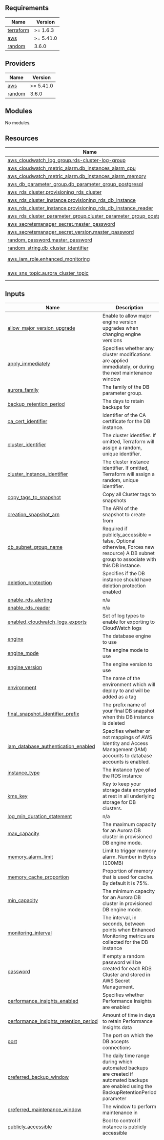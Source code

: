 ## Requirements

| Name | Version |
|------|---------|
| <a name="requirement_terraform"></a> [terraform](#requirement\_terraform) | >= 1.6.3 |
| <a name="requirement_aws"></a> [aws](#requirement\_aws) | >= 5.41.0 |
| <a name="requirement_random"></a> [random](#requirement\_random) | 3.6.0 |

## Providers

| Name | Version |
|------|---------|
| <a name="provider_aws"></a> [aws](#provider\_aws) | >= 5.41.0 |
| <a name="provider_random"></a> [random](#provider\_random) | 3.6.0 |

## Modules

No modules.

## Resources

| Name | Type |
|------|------|
| [aws_cloudwatch_log_group.rds-cluster-log-group](https://registry.terraform.io/providers/hashicorp/aws/latest/docs/resources/cloudwatch_log_group) | resource |
| [aws_cloudwatch_metric_alarm.db_instances_alarm_cpu](https://registry.terraform.io/providers/hashicorp/aws/latest/docs/resources/cloudwatch_metric_alarm) | resource |
| [aws_cloudwatch_metric_alarm.db_instances_alarm_memory](https://registry.terraform.io/providers/hashicorp/aws/latest/docs/resources/cloudwatch_metric_alarm) | resource |
| [aws_db_parameter_group.db_parameter_group_postgresql](https://registry.terraform.io/providers/hashicorp/aws/latest/docs/resources/db_parameter_group) | resource |
| [aws_rds_cluster.provisioning_rds_cluster](https://registry.terraform.io/providers/hashicorp/aws/latest/docs/resources/rds_cluster) | resource |
| [aws_rds_cluster_instance.provisioning_rds_db_instance](https://registry.terraform.io/providers/hashicorp/aws/latest/docs/resources/rds_cluster_instance) | resource |
| [aws_rds_cluster_instance.provisioning_rds_db_instance_reader](https://registry.terraform.io/providers/hashicorp/aws/latest/docs/resources/rds_cluster_instance) | resource |
| [aws_rds_cluster_parameter_group.cluster_parameter_group_postgresql](https://registry.terraform.io/providers/hashicorp/aws/latest/docs/resources/rds_cluster_parameter_group) | resource |
| [aws_secretsmanager_secret.master_password](https://registry.terraform.io/providers/hashicorp/aws/latest/docs/resources/secretsmanager_secret) | resource |
| [aws_secretsmanager_secret_version.master_password](https://registry.terraform.io/providers/hashicorp/aws/latest/docs/resources/secretsmanager_secret_version) | resource |
| [random_password.master_password](https://registry.terraform.io/providers/hashicorp/random/3.6.0/docs/resources/password) | resource |
| [random_string.db_cluster_identifier](https://registry.terraform.io/providers/hashicorp/random/3.6.0/docs/resources/string) | resource |
| [aws_iam_role.enhanced_monitoring](https://registry.terraform.io/providers/hashicorp/aws/latest/docs/data-sources/iam_role) | data source |
| [aws_sns_topic.aurora_cluster_topic](https://registry.terraform.io/providers/hashicorp/aws/latest/docs/data-sources/sns_topic) | data source |

## Inputs

| Name | Description | Type | Default | Required |
|------|-------------|------|---------|:--------:|
| <a name="input_allow_major_version_upgrade"></a> [allow\_major\_version\_upgrade](#input\_allow\_major\_version\_upgrade) | Enable to allow major engine version upgrades when changing engine versions | `bool` | n/a | yes |
| <a name="input_apply_immediately"></a> [apply\_immediately](#input\_apply\_immediately) | Specifies whether any cluster modifications are applied immediately, or during the next maintenance window | `bool` | n/a | yes |
| <a name="input_aurora_family"></a> [aurora\_family](#input\_aurora\_family) | The family of the DB parameter group. | `string` | `"aurora-postgresql12"` | no |
| <a name="input_backup_retention_period"></a> [backup\_retention\_period](#input\_backup\_retention\_period) | The days to retain backups for | `string` | `"7"` | no |
| <a name="input_ca_cert_identifier"></a> [ca\_cert\_identifier](#input\_ca\_cert\_identifier) | Identifier of the CA certificate for the DB instance. | `string` | `"rds-ca-rsa4096-g1"` | no |
| <a name="input_cluster_identifier"></a> [cluster\_identifier](#input\_cluster\_identifier) | The cluster identifier. If omitted, Terraform will assign a random, unique identifier. | `string` | n/a | yes |
| <a name="input_cluster_instance_identifier"></a> [cluster\_instance\_identifier](#input\_cluster\_instance\_identifier) | The cluster instance identifier. If omitted, Terraform will assign a random, unique identifier. | `string` | n/a | yes |
| <a name="input_copy_tags_to_snapshot"></a> [copy\_tags\_to\_snapshot](#input\_copy\_tags\_to\_snapshot) | Copy all Cluster tags to snapshots | `bool` | n/a | yes |
| <a name="input_creation_snapshot_arn"></a> [creation\_snapshot\_arn](#input\_creation\_snapshot\_arn) | The ARN of the snapshot to create from | `string` | `""` | no |
| <a name="input_db_subnet_group_name"></a> [db\_subnet\_group\_name](#input\_db\_subnet\_group\_name) | Required if publicly\_accessible = false, Optional otherwise, Forces new resource) A DB subnet group to associate with this DB instance. | `string` | n/a | yes |
| <a name="input_deletion_protection"></a> [deletion\_protection](#input\_deletion\_protection) | Specifies if the DB instance should have deletion protection enabled | `bool` | n/a | yes |
| <a name="input_enable_rds_alerting"></a> [enable\_rds\_alerting](#input\_enable\_rds\_alerting) | n/a | `bool` | `false` | no |
| <a name="input_enable_rds_reader"></a> [enable\_rds\_reader](#input\_enable\_rds\_reader) | n/a | `bool` | `true` | no |
| <a name="input_enabled_cloudwatch_logs_exports"></a> [enabled\_cloudwatch\_logs\_exports](#input\_enabled\_cloudwatch\_logs\_exports) | Set of log types to enable for exporting to CloudWatch logs | `list(string)` | n/a | yes |
| <a name="input_engine"></a> [engine](#input\_engine) | The database engine to use | `string` | `"aurora-postgresql"` | no |
| <a name="input_engine_mode"></a> [engine\_mode](#input\_engine\_mode) | The engine mode to use | `string` | `"provisioned"` | no |
| <a name="input_engine_version"></a> [engine\_version](#input\_engine\_version) | The engine version to use | `string` | n/a | yes |
| <a name="input_environment"></a> [environment](#input\_environment) | The name of the environment which will deploy to and will be added as a tag | `string` | n/a | yes |
| <a name="input_final_snapshot_identifier_prefix"></a> [final\_snapshot\_identifier\_prefix](#input\_final\_snapshot\_identifier\_prefix) | The prefix name of your final DB snapshot when this DB instance is deleted | `string` | n/a | yes |
| <a name="input_iam_database_authentication_enabled"></a> [iam\_database\_authentication\_enabled](#input\_iam\_database\_authentication\_enabled) | Specifies whether or not mappings of AWS Identity and Access Management (IAM) accounts to database accounts is enabled. | `bool` | `false` | no |
| <a name="input_instance_type"></a> [instance\_type](#input\_instance\_type) | The instance type of the RDS instance | `string` | `""` | no |
| <a name="input_kms_key"></a> [kms\_key](#input\_kms\_key) | Key to keep your storage data encrypted at rest in all underlying storage for DB clusters. | `string` | n/a | yes |
| <a name="input_log_min_duration_statement"></a> [log\_min\_duration\_statement](#input\_log\_min\_duration\_statement) | n/a | `number` | `2000` | no |
| <a name="input_max_capacity"></a> [max\_capacity](#input\_max\_capacity) | The maximum capacity for an Aurora DB cluster in provisioned DB engine mode. | `number` | n/a | yes |
| <a name="input_memory_alarm_limit"></a> [memory\_alarm\_limit](#input\_memory\_alarm\_limit) | Limit to trigger memory alarm. Number in Bytes (100MB) | `string` | `"100000000"` | no |
| <a name="input_memory_cache_proportion"></a> [memory\_cache\_proportion](#input\_memory\_cache\_proportion) | Proportion of memory that is used for cache. By default it is 75%. | `number` | `0.75` | no |
| <a name="input_min_capacity"></a> [min\_capacity](#input\_min\_capacity) | The minimum capacity for an Aurora DB cluster in provisioned DB engine mode. | `number` | n/a | yes |
| <a name="input_monitoring_interval"></a> [monitoring\_interval](#input\_monitoring\_interval) | The interval, in seconds, between points when Enhanced Monitoring metrics are collected for the DB instance | `number` | n/a | yes |
| <a name="input_password"></a> [password](#input\_password) | If empty a random password will be created for each RDS Cluster and stored in AWS Secret Management. | `string` | n/a | yes |
| <a name="input_performance_insights_enabled"></a> [performance\_insights\_enabled](#input\_performance\_insights\_enabled) | Specifies whether Performance Insights are enabled | `bool` | n/a | yes |
| <a name="input_performance_insights_retention_period"></a> [performance\_insights\_retention\_period](#input\_performance\_insights\_retention\_period) | Amount of time in days to retain Performance Insights data | `number` | n/a | yes |
| <a name="input_port"></a> [port](#input\_port) | The port on which the DB accepts connections | `string` | `"5432"` | no |
| <a name="input_preferred_backup_window"></a> [preferred\_backup\_window](#input\_preferred\_backup\_window) | The daily time range during which automated backups are created if automated backups are enabled using the BackupRetentionPeriod parameter | `string` | n/a | yes |
| <a name="input_preferred_maintenance_window"></a> [preferred\_maintenance\_window](#input\_preferred\_maintenance\_window) | The window to perform maintenance in | `string` | n/a | yes |
| <a name="input_publicly_accessible"></a> [publicly\_accessible](#input\_publicly\_accessible) | Bool to control if instance is publicly accessible | `bool` | `false` | no |
| <a name="input_ram_memory_bytes"></a> [ram\_memory\_bytes](#input\_ram\_memory\_bytes) | The RAM memory of each instance type in Bytes. | `map(any)` | <pre>{<br/>  "db.r5.12xlarge": "412316860416",<br/>  "db.r5.16xlarge": "549755813888",<br/>  "db.r5.24xlarge": "824633720832",<br/>  "db.r5.2xlarge": "68719476736",<br/>  "db.r5.4xlarge": "137438953472",<br/>  "db.r5.8xlarge": "274877906944",<br/>  "db.r5.large": "17179869184",<br/>  "db.r5.xlarge": "34359738368",<br/>  "db.r6g.12xlarge": "412316860416",<br/>  "db.r6g.16xlarge": "549755813888",<br/>  "db.r6g.24xlarge": "824633720832",<br/>  "db.r6g.2xlarge": "68719476736",<br/>  "db.r6g.4xlarge": "137438953472",<br/>  "db.r6g.8xlarge": "274877906944",<br/>  "db.r6g.large": "17179869184",<br/>  "db.r6g.xlarge": "34359738368",<br/>  "db.t3.large": "8589934592",<br/>  "db.t3.medium": "4294967296",<br/>  "db.t3.small": "2147483648",<br/>  "db.t4g.large": "8589934592",<br/>  "db.t4g.medium": "4294967296",<br/>  "db.t4g.small": "2147483648"<br/>}</pre> | no |
| <a name="input_rds_sns_topic"></a> [rds\_sns\_topic](#input\_rds\_sns\_topic) | RDS events sns topic | `string` | `"rds-cluster-events"` | no |
| <a name="input_replica_min"></a> [replica\_min](#input\_replica\_min) | Number of replicas to deploy initially with the RDS Cluster. | `number` | n/a | yes |
| <a name="input_service_name"></a> [service\_name](#input\_service\_name) | THe name of the service | `string` | n/a | yes |
| <a name="input_skip_final_snapshot"></a> [skip\_final\_snapshot](#input\_skip\_final\_snapshot) | Determines whether a final DB snapshot is created before the DB instance is deleted | `bool` | n/a | yes |
| <a name="input_storage_encrypted"></a> [storage\_encrypted](#input\_storage\_encrypted) | Specifies whether the DB cluster is encrypted | `bool` | n/a | yes |
| <a name="input_tags"></a> [tags](#input\_tags) | A map of tags to assign to the resource | `map(string)` | `{}` | no |
| <a name="input_username"></a> [username](#input\_username) | Username for the master DB user | `string` | n/a | yes |
| <a name="input_vpc_id"></a> [vpc\_id](#input\_vpc\_id) | The VPC ID of the database cluster | `string` | n/a | yes |
| <a name="input_vpc_security_group_ids"></a> [vpc\_security\_group\_ids](#input\_vpc\_security\_group\_ids) | The IDs of the security groups that will be assigned to the cluster nodes | `list(string)` | n/a | yes |

## Outputs

No outputs.
